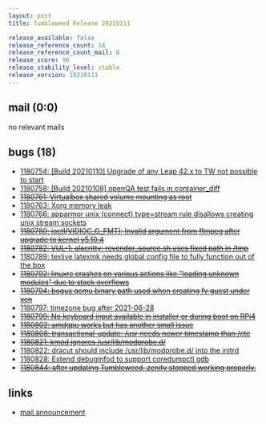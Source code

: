 ```yaml
---
layout: post
title: Tumbleweed Release 20210111

release_available: false
release_reference_count: 18
release_reference_count_mail: 0
release_score: 96
release_stability_level: stable
release_version: 20210111
---
```


## mail (0:0)

no relevant mails

## bugs (18)

<!--more-->

- [1180754: \[Build 20210110\] Upgrade of any Leap 42.x to TW not possible to start](https://bugzilla.opensuse.org/show_bug.cgi?id=1180754)
- [1180758: \[Build 20210108\] openQA test fails in container_diff](https://bugzilla.opensuse.org/show_bug.cgi?id=1180758)
- ~~[1180761: Virtualbox shared volume mounting as root](https://bugzilla.opensuse.org/show_bug.cgi?id=1180761)~~
- [1180763: Xorg memory leak](https://bugzilla.opensuse.org/show_bug.cgi?id=1180763)
- [1180766: apparmor unix (connect) type=stream rule disallows creating unix stream sockets](https://bugzilla.opensuse.org/show_bug.cgi?id=1180766)
- ~~[1180780: ioctl(VIDIOC_G_FMT): Invalid argument from ffmpeg after upgrade to kernel v5.10.4](https://bugzilla.opensuse.org/show_bug.cgi?id=1180780)~~
- ~~[1180782: VUL-1: alacritty: revendor_source.sh uses fixed path in /tmp](https://bugzilla.opensuse.org/show_bug.cgi?id=1180782)~~
- [1180789: texlive latexmk needs global config file to fully function out of the box](https://bugzilla.opensuse.org/show_bug.cgi?id=1180789)
- ~~[1180792: linuxrc crashes on various actions like "loading unknown modules" due to stack overflows](https://bugzilla.opensuse.org/show_bug.cgi?id=1180792)~~
- ~~[1180794: bogus qemu binary path used when creating fv guest under xen](https://bugzilla.opensuse.org/show_bug.cgi?id=1180794)~~
- [1180797: timezone bug after 2021-06-28](https://bugzilla.opensuse.org/show_bug.cgi?id=1180797)
- ~~[1180799: No keyboard input available in installer or during boot on RPi4](https://bugzilla.opensuse.org/show_bug.cgi?id=1180799)~~
- ~~[1180802: amdgpu works but has another small issue](https://bugzilla.opensuse.org/show_bug.cgi?id=1180802)~~
- ~~[1180808: transactional-update: /usr needs newer timestamp than /etc](https://bugzilla.opensuse.org/show_bug.cgi?id=1180808)~~
- ~~[1180821: kmod ignores /usr/lib/modprobe.d/](https://bugzilla.opensuse.org/show_bug.cgi?id=1180821)~~
- [1180822: dracut should include /usr/lib/modprobe.d/ into the initrd](https://bugzilla.opensuse.org/show_bug.cgi?id=1180822)
- [1180828: Extend debuginfod to support coredumpctl gdb](https://bugzilla.opensuse.org/show_bug.cgi?id=1180828)
- ~~[1180844: after updating Tumbleweed, zenity stopped working properly.](https://bugzilla.opensuse.org/show_bug.cgi?id=1180844)~~



## links

- [mail announcement](https://github.com/boombatower/tumbleweed-review/issues/10)
